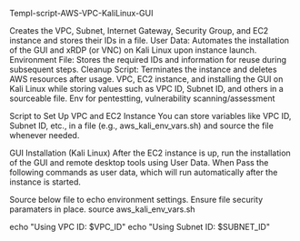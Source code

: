 Templ-script-AWS-VPC-KaliLinux-GUI

Creates the VPC, Subnet, Internet Gateway, Security Group, and EC2 instance and stores their IDs in a file.
User Data: Automates the installation of the GUI and xRDP (or VNC) on Kali Linux upon instance launch.
Environment File: Stores the required IDs and information for reuse during subsequent steps.
Cleanup Script: Terminates the instance and deletes AWS resources after usage.
VPC, EC2 instance, and installing the GUI on Kali Linux while storing values such as VPC ID, Subnet ID, and others in a sourceable file. Env for pentestting, vulnerability scanning/assessment 

Script to Set Up VPC and EC2 Instance
You can store variables like VPC ID, Subnet ID, etc., in a file (e.g., aws_kali_env_vars.sh) and source the file whenever needed.

GUI Installation (Kali Linux)
After the EC2 instance is up, run the installation of the GUI and remote desktop tools using User Data. When Pass the following commands as user data, which will run automatically after the instance is started.

Source below file to echo environment settings. Ensure file security paramaters in place.
source aws_kali_env_vars.sh

echo "Using VPC ID: $VPC_ID"
echo "Using Subnet ID: $SUBNET_ID"


